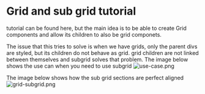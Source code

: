 # Grid and sub grid tutorial
tutorial can be found here, but the main idea is to be able to create Grid components and allow its children to also be grid componets.

The issue that this tries to solve is when we have grids, only the parent divs are styled, but its children do not behave as grid.
grid children are not linked between themselves and subgrid solves that problem.
The image below shows the use can when you need to use subgrid
![use-case.png](use-case.png)

The image below shows how the sub grid sections are perfect aligned
![grid-subgrid.png](grid-subgrid.png)
